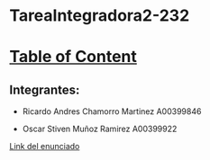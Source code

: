 # TareaIntegradora2-232

# [Table of Content](https://github.com/APO-2/tarea-integradora-2-2023-2-equipo-serio/blob/feedback/UniApp%20Requirement.md)

## Integrantes:

- Ricardo Andres Chamorro Martinez  A00399846

- Oscar Stiven Muñoz Ramirez A00399922



[Link del enunciado](https://docs.google.com/document/d/1Hw4UQA-riwi4d3a7AGtKQrOgWnJowk73/edit?usp=sharing&ouid=109415827520879394849&rtpof=true&sd=true)
